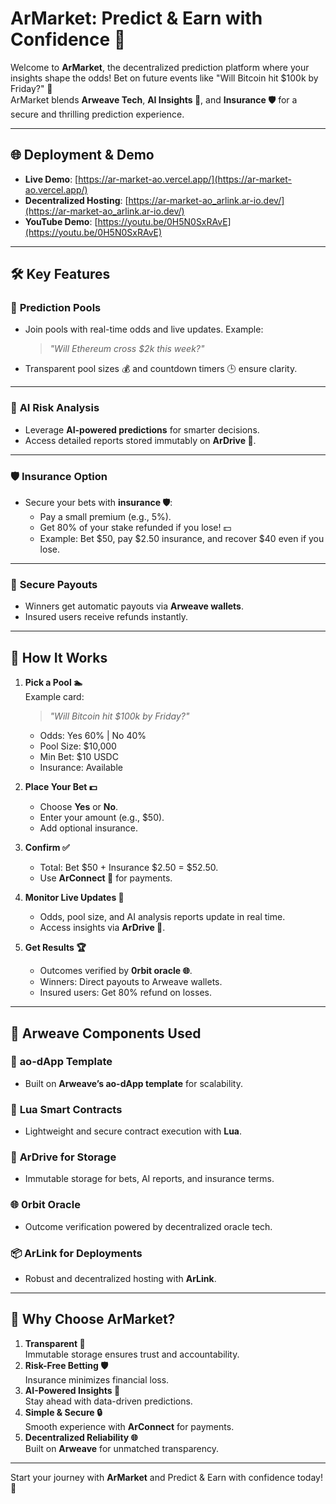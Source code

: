 # ArMarket: Predict & Earn with Confidence 🤝  

Welcome to **ArMarket**, the decentralized prediction platform where your insights shape the odds! Bet on future events like "Will Bitcoin hit $100k by Friday?" 🎉  
ArMarket blends **Arweave Tech**, **AI Insights 🤖**, and **Insurance 🛡️** for a secure and thrilling prediction experience.

---

## 🌐 **Deployment & Demo**  

- **Live Demo**: [https://ar-market-ao.vercel.app/](https://ar-market-ao.vercel.app/)  
- **Decentralized Hosting**: [https://ar-market-ao_arlink.ar-io.dev/](https://ar-market-ao_arlink.ar-io.dev/)  
- **YouTube Demo**: [https://youtu.be/0H5N0SxRAvE](https://youtu.be/0H5N0SxRAvE)

---

## 🛠️ **Key Features**  

### 🔮 **Prediction Pools**  
- Join pools with real-time odds and live updates. Example:
  > *"Will Ethereum cross $2k this week?"*
- Transparent pool sizes 💰 and countdown timers 🕒 ensure clarity.

---

### 🤖 **AI Risk Analysis**  
- Leverage **AI-powered predictions** for smarter decisions.
- Access detailed reports stored immutably on **ArDrive 📂**.

---

### 🛡️ **Insurance Option**  
- Secure your bets with **insurance 🛡️**:  
  - Pay a small premium (e.g., 5%).  
  - Get 80% of your stake refunded if you lose! 💵  
  - Example: Bet $50, pay $2.50 insurance, and recover $40 even if you lose.  

---

### 💸 **Secure Payouts**  
- Winners get automatic payouts via **Arweave wallets**.
- Insured users receive refunds instantly.

---

## 📖 **How It Works**  

1. **Pick a Pool 🏊**  
   Example card:  
   > *"Will Bitcoin hit $100k by Friday?"*  
   - Odds: Yes 60% | No 40%  
   - Pool Size: $10,000  
   - Min Bet: $10 USDC  
   - Insurance: Available  

2. **Place Your Bet 💵**  
   - Choose **Yes** or **No**.  
   - Enter your amount (e.g., $50).  
   - Add optional insurance.  

3. **Confirm ✅**  
   - Total: Bet $50 + Insurance $2.50 = $52.50.  
   - Use **ArConnect 🔗** for payments.  

4. **Monitor Live Updates 🔄**  
   - Odds, pool size, and AI analysis reports update in real time.  
   - Access insights via **ArDrive 📂**.  

5. **Get Results 🏆**  
   - Outcomes verified by **0rbit oracle 🌐**.  
   - Winners: Direct payouts to Arweave wallets.  
   - Insured users: Get 80% refund on losses.

---

## 🧩 **Arweave Components Used**  

### 🔗 **ao-dApp Template**  
- Built on **Arweave’s ao-dApp template** for scalability.  

### 📝 **Lua Smart Contracts**  
- Lightweight and secure contract execution with **Lua**.  

### 📂 **ArDrive for Storage**  
- Immutable storage for bets, AI reports, and insurance terms.  

### 🌐 **0rbit Oracle**  
- Outcome verification powered by decentralized oracle tech.  

### 📦 **ArLink for Deployments**  
- Robust and decentralized hosting with **ArLink**.

---

## 🌟 **Why Choose ArMarket?**  

1. **Transparent 🎯**  
   Immutable storage ensures trust and accountability.  
2. **Risk-Free Betting 🛡️**  
   Insurance minimizes financial loss.  
3. **AI-Powered Insights 🤖**  
   Stay ahead with data-driven predictions.  
4. **Simple & Secure 🔒**  
   Smooth experience with **ArConnect** for payments.  
5. **Decentralized Reliability 🌐**  
   Built on **Arweave** for unmatched transparency.  

---


Start your journey with **ArMarket** and Predict & Earn with confidence today! 🚀
